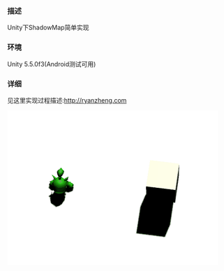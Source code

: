 ### 描述
Unity下ShadowMap简单实现

### 环境
Unity 5.5.0f3(Android测试可用)

### 详细
见这里实现过程描述:http://ryanzheng.com

![Alt text](./ShadowMap.gif)
